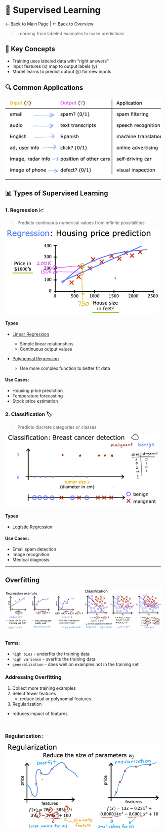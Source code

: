 # 🎯 Supervised Learning

[← Back to Main Page](../README.md) | [← Back to Overview](../machine_learning.md)

> Learning from labeled examples to make predictions

## 📝 Key Concepts

- Training uses labeled data with "right answers"
- Input features (x) map to output labels (y)
- Model learns to predict output (ŷ) for new inputs

## 🔍 Common Applications

<img src="images/sl_use_cases.png" alt="Supervised learning use cases" width="600"/>

---
## 📊 Types of Supervised Learning

### 1. Regression 📈
> Predicts continuous numerical values from infinite possibilities

<img src="images/reg_ex.png" alt="regression example" width="500"/>

#### Types
- [Linear Regression](regression/linear_regression/README.md)
  - Simple linear relationships
  - Continuous output values

- [Polynomial Regression](regression/polynomial_regression/README.md)
  - Use more complex function to better fit data

#### Use Cases:
- Housing price prediction
- Temperature forecasting
- Stock price estimation

### 2. Classification 🏷️
> Predicts discrete categories or classes

<img src="images/classification_ex.png" alt="classification example" width="500"/>

#### Types
- [Logistic Regression](classification/logistic_regression/README.md)

#### Use Cases:
- Email spam detection
- Image recognition
- Medical diagnosis

---

## Overfitting

<table>
  <tr>
    <img src="images/overfitting_regression.png" alt="classification example" width=50%/>
    <img src="images/overfitting_classification.png" alt="classification example" width=50%/>   
  </tr>
</table>

#### Terms:
- `high bias` - underfits the training data 
- `high variance` - overfits the training data
- `generalization` - does well on examples not in the training set

### Addressing Overfitting
1. Collect more training examples
2. Select fewer features
    - reduce total or polynomial features 
3. Regularization
  - reduces impact of features

<br>

### Regularization :
<img src="images/regularization.png" alt="classification example" width=500/>   